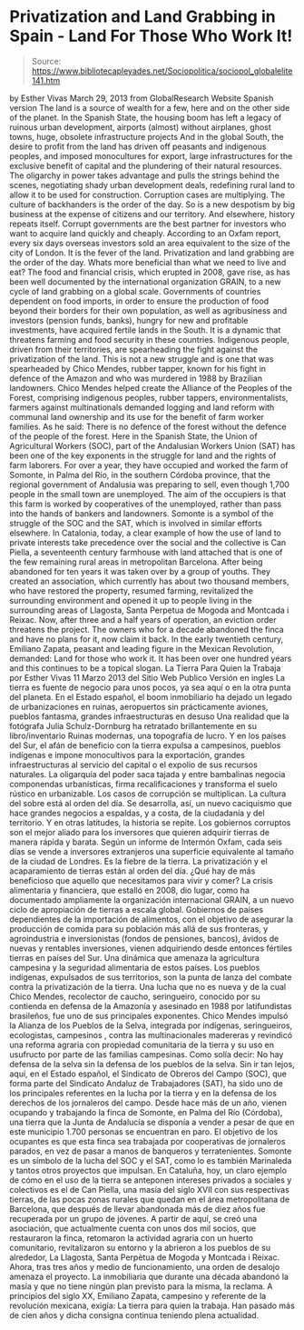 # Privatization and Land Grabbing in Spain - Land For Those Who Work It!

> Source: https://www.bibliotecapleyades.net/Sociopolitica/sociopol_globalelite141.htm

by Esther Vivas
March 29, 2013
from
GlobalResearch Website
Spanish version
The land is a source of wealth for a few, here
and on the other side of the planet.
In the Spanish State, the housing boom has left
a legacy of ruinous urban development, airports (almost) without airplanes,
ghost towns, huge, obsolete infrastructure projects
And in the global South, the desire to profit
from the land has driven off peasants and indigenous peoples, and imposed
monocultures for export, large infrastructures for the exclusive benefit of
capital and the plundering of their natural resources.
The oligarchy in power takes advantage and pulls
the strings behind the scenes, negotiating shady urban development deals,
redefining rural land to allow it to be used for construction. Corruption
cases are multiplying.
The culture of backhanders is the order of the
day.
So is a new despotism by big business at the expense of citizens and
our territory. And elsewhere, history repeats itself. Corrupt governments
are the best partner for investors who want to acquire land quickly and
cheaply.
According to an
Oxfam report, every six days overseas
investors sold an area equivalent to the size of the city of London.
It is
the fever of the land.
Privatization and land grabbing are the order of
the day. Whats more beneficial than what we need to live and eat?
The
food and
financial crisis, which erupted in
2008, gave rise, as has been well documented by the international
organization GRAIN, to a new cycle of land grabbing on a global scale.
Governments of countries dependent on food
imports, in order to ensure the production of food beyond their borders for
their own population, as well as agribusiness and investors (pension funds,
banks), hungry for new and profitable investments, have acquired fertile
lands in the South. It is a dynamic that threatens farming and food security
in these countries.
Indigenous people, driven from their
territories, are spearheading the fight against the privatization of the
land. This is not a new struggle and is one that was spearheaded by Chico
Mendes, rubber tapper, known for his fight in defence of the Amazon and who
was murdered in 1988 by Brazilian landowners.
Chico Mendes helped create the
Alliance of the Peoples of the Forest, comprising indigenous peoples,
rubber tappers, environmentalists, farmers
against multinationals demanded
logging and land reform with communal land ownership and its use for the
benefit of farm worker families.
As he said:
There is no defence of the forest without
the defence of the people of the forest.
Here in the Spanish State, the Union of
Agricultural Workers (SOC), part of the Andalusian Workers Union (SAT) has
been one of the key exponents in the struggle for land and the rights of
farm laborers.
For over a year, they have occupied and worked
the farm of Somonte, in Palma del Río, in the southern Córdoba province,
that the regional government of Andalusia was preparing to sell, even though
1,700 people in the small town are unemployed. The aim of the occupiers is
that this farm is worked by cooperatives of the unemployed, rather than pass
into the hands of bankers and landowners.
Somonte is a symbol of the struggle of the SOC
and the SAT, which is involved in similar efforts elsewhere.
In Catalonia, today, a clear example of how the
use of land to private interests take precedence over the social and the
collective is Can Piella, a seventeenth century farmhouse with land attached
that is one of the few remaining rural areas in metropolitan Barcelona.
After being abandoned for ten years it was taken
over by a group of youths.
They created an association, which currently has
about two thousand members, who have restored the property, resumed farming,
revitalized the surrounding environment and opened it up to people living in
the surrounding areas of Llagosta, Santa Perpetua de Mogoda and Montcada i
Reixac.
Now, after three and a half years of operation,
an eviction order threatens the project. The owners who for a decade
abandoned the finca and have no plans for it, now claim it back.
In the early twentieth century,
Emiliano Zapata, peasant and leading
figure in the Mexican Revolution, demanded:
Land for those who work it.
It has been over one hundred years and this
continues to be a topical slogan.
La Tierra Para Quien la Trabaja
por Esther Vivas
11 Marzo 2013
del Sitio Web
Publico
Versión en ingles
La tierra es fuente de negocio para unos pocos,
ya sea aquí o en la otra punta del planeta.
En el Estado español, el boom
inmobiliario ha dejado un legado de urbanizaciones en ruinas, aeropuertos
sin prácticamente aviones, pueblos fantasma, grandes infraestructuras en
desuso
Una realidad que la fotógrafa Julia Schulz-Dornburg ha retratado
brillantemente en su libro/inventario
Ruinas modernas, una topografía de lucro.
Y en los países del Sur, el
afán de beneficio con la tierra expulsa a campesinos, pueblos indígenas e
impone monocultivos para la exportación, grandes infraestructuras al
servicio del capital o el expolio de sus recursos naturales.
La oligarquía del poder saca tajada y entre
bambalinas negocia componendas urbanísticas, firma recalificaciones y
transforma el suelo rústico en urbanizable. Los casos de corrupción se
multiplican. La cultura del sobre está al orden del día. Se desarrolla, así,
un nuevo caciquismo que hace grandes negocios a espaldas, y a costa, de la
ciudadanía y del territorio. Y en otras latitudes, la historia se repite.
Los gobiernos corruptos son el mejor aliado para los inversores que quieren
adquirir tierras de manera rápida y barata.
Según
un informe de Intermón Oxfam, cada seis días se vende a inversores
extranjeros una superficie equivalente al tamaño de la ciudad de Londres.
Es
la fiebre de la tierra.
La privatización y el acaparamiento de tierras
están al orden del día.
¿Qué hay de más beneficioso que aquello que
necesitamos para vivir y comer? La
crisis alimentaria y
financiera, que
estalló en 2008, dio lugar, como ha documentado ampliamente la organización
internacional GRAIN, a
un nuevo ciclo de apropiación de tierras a escala global.
Gobiernos de
países dependientes de la importación de alimentos, con el objetivo de
asegurar la producción de comida para su población más allá de sus
fronteras, y agroindustria e inversionistas (fondos de pensiones, bancos),
ávidos de nuevas y rentables inversiones, vienen adquiriendo desde entonces
fértiles tierras en países del Sur.
Una dinámica que amenaza la agricultura
campesina y la seguridad alimentaria de estos países.
Los pueblos indígenas,
expulsados de sus territorios, son la punta de lanza del combate contra la
privatización de la tierra. Una lucha que no es nueva y de la cual Chico
Mendes, recolector de caucho, seringueiro, conocido por su contienda en
defensa de la Amazonía y asesinado en 1988 por latifundistas brasileños, fue
uno de sus principales exponentes.
Chico Mendes impulsó la
Alianza de los
Pueblos de la Selva, integrada por indígenas, seringueiros, ecologistas,
campesinos
, contra las multinacionales madereras y revindicó una reforma
agraria con propiedad comunitaria de la tierra y su uso en usufructo por
parte de las familias campesinas.
Como solía decir:
No hay defensa de la
selva sin la defensa de los pueblos de la selva.
Sin ir tan lejos, aquí, en el
Estado español, el Sindicato de Obreros del Campo (SOC), que forma parte
del Sindicato
Andaluz de Trabajadores (SAT), ha sido uno de los principales referentes
en la lucha por la tierra y en la defensa de los derechos de los jornaleros
del campo.
Desde hace más de un año,
vienen ocupando y trabajando la finca de Somonte, en Palma del Río
(Córdoba), una tierra que la Junta de Andalucía se disponía a vender a pesar
de que en este municipio 1.700 personas se encuentran en paro. El objetivo
de los ocupantes es que esta finca sea trabajada por cooperativas de
jornaleros parados, en vez de pasar a manos de banqueros y terratenientes.
Somonte es un símbolo de la lucha del SOC y el SAT, como lo es también
Marinaleda y tantos otros proyectos que impulsan.
En Cataluña, hoy, un claro ejemplo de cómo en
el uso de la tierra se anteponen intereses privados a sociales y colectivos
es el de Can Piella,
una masía del siglo XVII con sus respectivas tierras, de las pocas zonas
rurales que quedan en el área metropolitana de Barcelona, que después de
llevar abandonada más de diez años fue recuperada por un grupo de jóvenes.
A
partir de aquí, se creó una asociación, que actualmente cuenta con unos dos
mil socios, que restauraron la finca, retomaron la actividad agraria con un
huerto comunitario, revitalizaron su entorno y la abrieron a los pueblos de
su alrededor, La Llagosta, Santa Perpètua de Mogoda y Montcada i Reixac.
Ahora, tras tres años y medio de funcionamiento, una orden de
desalojo amenaza el proyecto. La inmobiliaria que durante una década
abandonó la masía y que no tiene ningún plan previsto para la misma, la
reclama.
A principios del siglo XX,
Emiliano Zapata, campesino y referente de la revolución mexicana, exigía:
La tierra para quien la trabaja.
Han pasado más de cien años y dicha
consigna continua teniendo plena actualidad.
